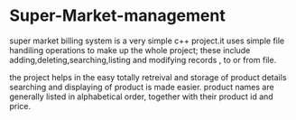# Super-Market-management
super market billing system is a very simple c++ project.it uses simple file handiling operations to make up the whole project;
these include adding,deleting,searching,listing and modifying records \, to or from file.

the project helps in the easy totally retreival and storage of product details searching and displaying of product is made easier.
product names are generally listed in alphabetical order, together with their product id and price.
